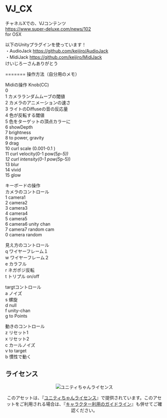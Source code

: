 # VJ_CX

チャネルXでの、VJコンテンツ  
https://www.super-deluxe.com/news/102  
for OSX

以下のUnityプラグインを使っています！  
・AudioJack https://github.com/keijiro/AudioJack  
・MidiJack https://github.com/keijiro/MidiJack  
けいじろーさんありがとう  

=======
操作方法（自分用のメモ）  

Midiの操作
Knob(CC)  
0	  
1	 カメラランダムムーブの閾値  
2	 カメラのアニメーションの速さ  
3	 ライトのDiffuseの音の反応量  
4	 色が反転する閾値  
5	 色をターゲットの頂点カラーに  
6	 showDepth  
7	 brightness  
8	 to power, gravity  
9  drag  
10 curl scale (0.001-0.1 )  
11 curl velocity(0-1 pow(5*p-5))  
12 curl intensity(0-1 pow(5*p-5))  
13 blur  
14 vivid  
15 glow  

キーボードの操作  
カメラのコントロール  
1	camera1  
2	camera2  
3	camera3  
4	camera4  
5	camera5  
6	camera6 unity chan  
7	camera7 random cam  
0	camera random  

見え方のコントロール  
q	ワイヤーフレーム１  
w	ワイヤーフレーム２  
e	カラフル  
r	ネガポジ反転  
t	トリプル on/off  

targtコントロール  
a	ノイズ  
s	螺旋  
d	null  
f	unity-chan  
g	to Points  

動きのコントロール  
z	リセット1  
x	リセット2  
c	カールノイズ  
v	to target  
b	慣性で動く  


ライセンス
---
<div><p align="center"><img src="http://unity-chan.com/images/imageLicenseLogo.png" alt="ユニティちゃんライセンス"></p><p align="center">このアセットは、『<a href="http://unity-chan.com/download/license.html" target="_blank">ユニティちゃんライセンス</a>』で提供されています。このアセットをご利用される場合は、『<a href="http://unity-chan.com/download/guideline.html" target="_blank">キャラクター利用のガイドライン</a>』も併せてご確認ください。</p></div>
